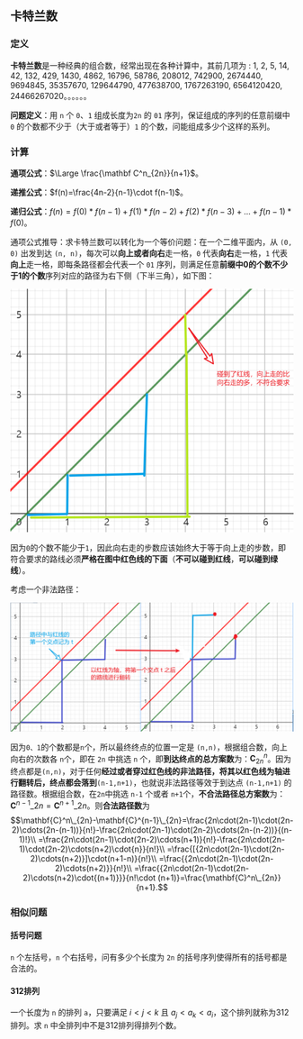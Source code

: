 ## 卡特兰数

### 定义

**卡特兰数**是一种经典的组合数，经常出现在各种计算中，其前几项为 : 1, 2, 5, 14, 42, 132, 429, 1430, 4862, 16796, 58786, 208012, 742900, 2674440, 9694845, 35357670, 129644790, 477638700, 1767263190, 6564120420, 24466267020。。。。。。

**问题定义**：用 `n` 个 `0`、`1` 组成长度为`2n` 的 `01` 序列，保证组成的序列的任意前缀中 `0` 的个数都不少于（大于或者等于）`1` 的个数，问能组成多少个这样的系列。

### 计算

**通项公式**：$\Large \frac{\mathbf C^n_{2n}}{n+1}$。

**递推公式**：$f(n)=\frac{4n-2}{n-1}\cdot f(n-1)$。

**递归公式**：$f(n)=f(0)*f(n-1)+f(1)*f(n-2)+f(2)*f(n-3)+...+f(n-1)*f(0)$。

通项公式推导：求卡特兰数可以转化为一个等价问题：在一个二维平面内，从 `(0, 0)` 出发到达 `(n, n)`，每次可以**向上或者向右**走一格，`0` 代表**向右**走一格，`1` 代表**向上**走一格，即每条路径都会代表一个 `01` 序列，则满足任意**前缀中0的个数不少于1的个数**序列对应的路径为右下侧（下半三角），如下图：

![image-20230824200700450](typora文档图片/image-20230824200700450.png)

因为`0`的个数不能少于`1`，因此向右走的步数应该始终大于等于向上走的步数，即符合要求的路线必须**严格在图中红色线的下面**（**不可以碰到红线**，**可以碰到绿线**）。

考虑一个非法路径：

![image-20230824202433192](typora文档图片/image-20230824202433192.png)

因为`0、1`的个数都是`n`个，所以最终终点的位置一定是 `(n,n)`，根据组合数，向上向右的次数各 `n`个，即在 `2n` 中挑选 `n` 个，即**到达终点的总方案数**为：$\mathbf{C}^n_{2n}$。因为终点都是`(n,n)`，对于任何**经过或者穿过红色线的非法路径，将其以红色线为轴进行翻转后，终点都会落到**`(n-1,n+1)`，也就说非法路径等效于到达点 `(n-1,n+1)` 的路径数。根据组合数，在`2n`中挑选 `n-1` 个或者 `n+1`个，**不合法路径总方案数**为：$\mathbf{C}^{n-1}\_{2n}=\mathbf{C}^{n+1}\_{2n}$。则**合法路径数**为 $$\mathbf{C}^n\_{2n}-\mathbf{C}^{n-1}\_{2n}=\frac{2n\cdot(2n-1)\cdot(2n-2)\cdots(2n-(n-1))}{n!}-\frac{2n\cdot(2n-1)\cdot(2n-2)\cdots(2n-(n-2))}{(n-1)!}\\ =\frac{2n\cdot(2n-1)\cdot(2n-2)\cdots(n+1)}{n!}-\frac{2n\cdot(2n-1)\cdot(2n-2)\cdots(n+2)\cdot{n}}{n!}\\ =\frac{[{2n\cdot(2n-1)\cdot(2n-2)\cdots(n+2)}]\cdot(n+1-n)}{n!}\\ =\frac{{2n\cdot(2n-1)\cdot(2n-2)\cdots(n+2)}}{n!}\\ =\frac{{2n\cdot(2n-1)\cdot(2n-2)\cdots(n+2)\cdot{(n+1)}}}{n!\cdot (n+1)}=\frac{\mathbf{C}^n\_{2n}}{n+1}.$$

### 相似问题

#### **括号问题** 

`n` 个左括号，`n` 个右括号，问有多少个长度为 `2n` 的括号序列使得所有的括号都是合法的。

#### 312排列

一个长度为 `n` 的排列 `a`，只要满足 $i\lt j\lt k$ 且 $a_j \lt a_k\lt a_i$，这个排列就称为312排列。求 `n` 中全排列中不是312排列得排列个数。

